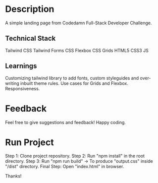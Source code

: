 # Description

A simple landing page from Codedamn Full-Stack Developer Challenge.

## Technical Stack

Tailwind CSS
Tailwind Forms
CSS Flexbox
CSS Grids
HTML5
CSS3
JS

## Learnings

Customizing tailwind library to add fonts, custom styleguides and over-writing inbuilt theme rules.
Use cases for Grids and Flexbox.
Responsiveness.

# Feedback

Feel free to give suggestions and feedback! Happy coding.

# Run Project

Step 1: Clone project repository.
Step 2: Run "npm install" in the root directory.
Step 3: Run "npm run build" -> To produce "output.css" inside "/dist" directory.
Final Step: Open "index.html" in browser.

Thanks!
